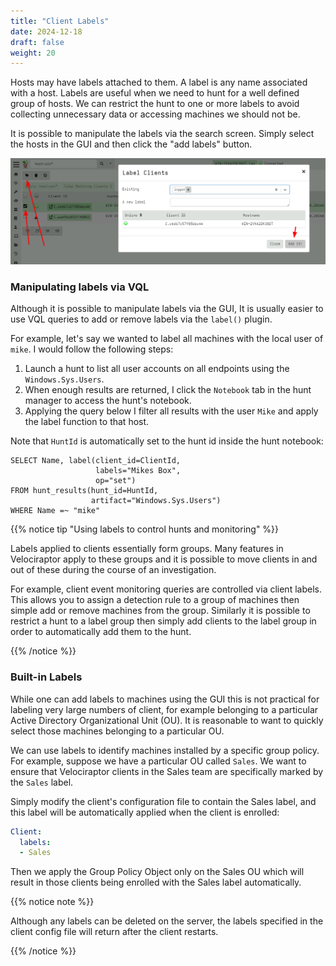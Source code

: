 ```yaml
---
title: "Client Labels"
date: 2024-12-18
draft: false
weight: 20
---
```


Hosts may have labels attached to them. A label is any name associated
with a host. Labels are useful when we need to hunt for a well defined
group of hosts. We can restrict the hunt to one or more labels to
avoid collecting unnecessary data or accessing machines we should not
be.

It is possible to manipulate the labels via the search screen. Simply
select the hosts in the GUI and then click the "add labels" button.

![Adding labels](labels.png)

### Manipulating labels via VQL

Although it is possible to manipulate labels via the GUI, It is
usually easier to use VQL queries to add or remove labels via the
`label()` plugin.

For example, let's say we wanted to label all machines with the local
user of `mike`. I would follow the following steps:

1. Launch a hunt to list all user accounts on all endpoints using the
`Windows.Sys.Users`.
2. When enough results are returned, I click the `Notebook` tab in the
   hunt manager to access the hunt's notebook.
3. Applying the query below I filter all results with the user `Mike`
   and apply the label function to that host.

Note that `HuntId` is automatically set to the hunt id inside the hunt notebook:

```vql
SELECT Name, label(client_id=ClientId,
                   labels="Mikes Box",
                   op="set")
FROM hunt_results(hunt_id=HuntId,
                  artifact="Windows.Sys.Users")
WHERE Name =~ "mike"
```

{{% notice tip "Using labels to control hunts and monitoring" %}}

Labels applied to clients essentially form groups. Many features in
Velociraptor apply to these groups and it is possible to move clients
in and out of these during the course of an investigation.

For example, client event monitoring queries are controlled via client
labels. This allows you to assign a detection rule to a group of
machines then simple add or remove machines from the group.  Similarly
it is possible to restrict a hunt to a label group then simply add
clients to the label group in order to automatically add them to the
hunt.

{{% /notice %}}


### Built-in Labels

While one can add labels to machines using the GUI this is not
practical for labeling very large numbers of client, for example
belonging to a particular Active Directory Organizational Unit
(OU). It is reasonable to want to quickly select those machines
belonging to a particular OU.

We can use labels to identify machines installed by a specific group
policy. For example, suppose we have a particular OU called
`Sales`. We want to ensure that Velociraptor clients in the Sales team
are specifically marked by the `Sales` label.

Simply modify the client's configuration file to contain the Sales
label, and this label will be automatically applied when the client is
enrolled:

```yaml
Client:
  labels:
  - Sales
```

Then we apply the Group Policy Object only on the Sales OU which will
result in those clients being enrolled with the Sales label
automatically.

{{% notice note %}}

Although any labels can be deleted on the server, the labels specified in the
client config file will return after the client restarts.

{{% /notice %}}
